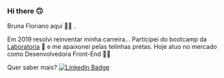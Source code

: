 ### Hi there 🙃
Bruna Floriano aqui 💁‍♀️ . 

Em 2019 resolvi reinventar minha carreira... Participei do bootcamp da [Laboratoria](https://github.com/Laboratoria) 💛 e me apaixonei pelas telinhas pretas.
Hoje atuo no mercado como Desenvolvedora Front-End 👩‍💻

Quer saber mais?
[![Linkedin Badge](https://img.shields.io/badge/-LinkedIn-blue?style=flat-square&logo=Linkedin&logoColor=white&link=https://www.linkedin.com/in/bruna-floriano/)](https://www.linkedin.com/in/bruna-floriano/)


